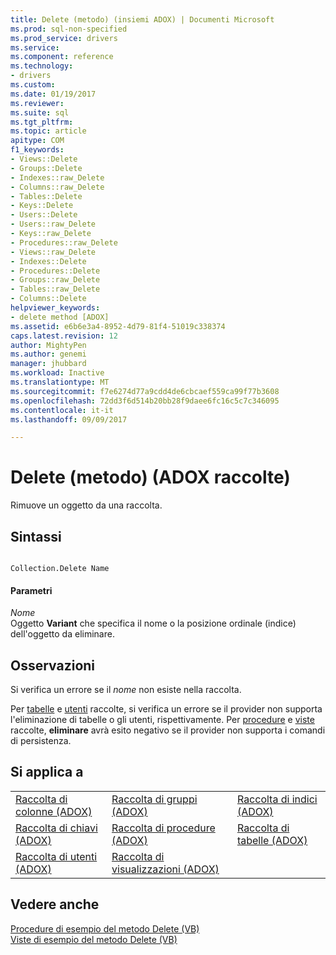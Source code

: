 ```yaml
---
title: Delete (metodo) (insiemi ADOX) | Documenti Microsoft
ms.prod: sql-non-specified
ms.prod_service: drivers
ms.service: 
ms.component: reference
ms.technology:
- drivers
ms.custom: 
ms.date: 01/19/2017
ms.reviewer: 
ms.suite: sql
ms.tgt_pltfrm: 
ms.topic: article
apitype: COM
f1_keywords:
- Views::Delete
- Groups::Delete
- Indexes::raw_Delete
- Columns::raw_Delete
- Tables::Delete
- Keys::Delete
- Users::Delete
- Users::raw_Delete
- Keys::raw_Delete
- Procedures::raw_Delete
- Views::raw_Delete
- Indexes::Delete
- Procedures::Delete
- Groups::raw_Delete
- Tables::raw_Delete
- Columns::Delete
helpviewer_keywords:
- delete method [ADOX]
ms.assetid: e6b6e3a4-8952-4d79-81f4-51019c338374
caps.latest.revision: 12
author: MightyPen
ms.author: genemi
manager: jhubbard
ms.workload: Inactive
ms.translationtype: MT
ms.sourcegitcommit: f7e6274d77a9cdd4de6cbcaef559ca99f77b3608
ms.openlocfilehash: 72dd3f6d514b20bb28f9daee6fc16c5c7c346095
ms.contentlocale: it-it
ms.lasthandoff: 09/09/2017

---
```

# <a name="delete-method-adox-collections"></a>Delete (metodo) (ADOX raccolte)
Rimuove un oggetto da una raccolta.  
  
## <a name="syntax"></a>Sintassi  
  
```  
  
Collection.Delete Name  
```  
  
#### <a name="parameters"></a>Parametri  
 *Nome*  
 Oggetto **Variant** che specifica il nome o la posizione ordinale (indice) dell'oggetto da eliminare.  
  
## <a name="remarks"></a>Osservazioni  
 Si verifica un errore se il *nome* non esiste nella raccolta.  
  
 Per [tabelle](../../../ado/reference/adox-api/tables-collection-adox.md) e [utenti](../../../ado/reference/adox-api/users-collection-adox.md) raccolte, si verifica un errore se il provider non supporta l'eliminazione di tabelle o gli utenti, rispettivamente. Per [procedure](../../../ado/reference/adox-api/procedures-collection-adox.md) e [viste](../../../ado/reference/adox-api/views-collection-adox.md) raccolte, **eliminare** avrà esito negativo se il provider non supporta i comandi di persistenza.  
  
## <a name="applies-to"></a>Si applica a  
  
||||  
|-|-|-|  
|[Raccolta di colonne (ADOX)](../../../ado/reference/adox-api/columns-collection-adox.md)|[Raccolta di gruppi (ADOX)](../../../ado/reference/adox-api/groups-collection-adox.md)|[Raccolta di indici (ADOX)](../../../ado/reference/adox-api/indexes-collection-adox.md)|  
|[Raccolta di chiavi (ADOX)](../../../ado/reference/adox-api/keys-collection-adox.md)|[Raccolta di procedure (ADOX)](../../../ado/reference/adox-api/procedures-collection-adox.md)|[Raccolta di tabelle (ADOX)](../../../ado/reference/adox-api/tables-collection-adox.md)|  
|[Raccolta di utenti (ADOX)](../../../ado/reference/adox-api/users-collection-adox.md)|[Raccolta di visualizzazioni (ADOX)](../../../ado/reference/adox-api/views-collection-adox.md)||  
  
## <a name="see-also"></a>Vedere anche  
 [Procedure di esempio del metodo Delete (VB)](../../../ado/reference/adox-api/procedures-delete-method-example-vb.md)   
 [Viste di esempio del metodo Delete (VB)](../../../ado/reference/adox-api/views-delete-method-example-vb.md)

